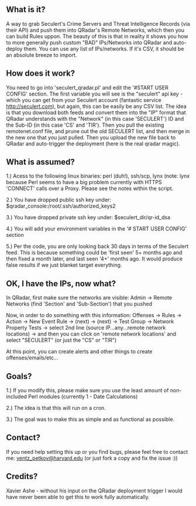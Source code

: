 What is it?
-----------
A way to grab Seculert's Crime Servers and Threat Intelligence Records
(via their API) and push them into QRadar's Remote Networks, which
then you can build Rules uppon. The beauty of this is that in reality
it shows you how to more generally push custom "BAD" IPs/Networks into
QRadar and auto-deploy them. You can use any list of IPs/networks. If
it's CSV, it should be an absolute breeze to import.



How does it work?
-----------------
You need to go into 'seculert_qradar.pl' and edit the '#START USER
CONFIG' section. The first variable you will see is the "seculert" api
key - which you can get from your Seculert account (fantastic service
http://seculert.com), but again, this can be easily be any
CSV list. The idea is that you download both feeds and convert them
into the "IP" format that QRadar understands with the "Network" (in
this case 'SECULERT') ID and the Sub-ID (in this case 'CS' and 'TIR').
Then you pull the existing remotenet.conf file, and prune out the old
SECULERT list, and then merge in the new one that you just pulled.
Then you upload the new file back to QRadar and auto-trigger the
deployment (here is the real qradar magic).



What is assumed?
----------------
1.) Acess to the following linux binaries: perl (duh!), ssh/scp, lynx
(note: lynx because Perl seems to have a big problem currently with
HTTPS 'CONNECT' calls over a Proxy. Please see the notes within the
script.

2.) You have dropped public ssh key under: $qradar_console:/root/.ssh/authorized_keys2

3.) You have dropped private ssh key under: $seculert_dir/qr-id_dsa

4.) You will add your environment variables in the '# START USER CONFIG' section

5.) Per the code, you are only looking back 30 days in terms of the
Seculert feed. This is because something could be 'first seen' 5+ months ago
and then fixed a month later, and last seen '4+' months ago. It would
produce false results if we just blanket target everything.


OK, I have the IPs, now what?
-----------------------------
In QRadar, first make sure the networks are visible:
Admin -> Remote Networks (find 'Section' and 'Sub-Section') that you
pushed

Now, in order to do something with this information:
Offenses -> Rules -> Action -> New Event Rule -> (next) -> (next) ->
Test Group ->  Network Property Tests -> 
select 2nd line (source IP...any...remote network locations) -> 
and then you can click on 'remote network locations' and select 
"SECULERT" (or just the "CS" or "TIR")

At this point, you can create alerts and other things to create
offenses/emails/etc...



Goals?
------
1.) If you modify this, please make sure you use the least amount of
non-included Perl modules (currently 1 - Date Calculations)

2.) The idea is that this will run on a cron.

3.) The goal was to make this as simple and as functional as possible.



Contact?
--------
If you need help setting this up or you find bugs, please feel free to
contact me: ventz_petkov@harvard.edu (or just fork a copy and fix the
issue :))



Credits?
--------
Xavier Ashe - without his input on the QRadar deployment trigger I
would have never been able to get this to work fully automatically.
